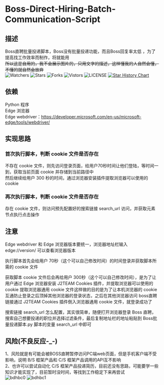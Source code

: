 # Boss-Direct-Hiring-Batch-Communication-Script
## 描述 
Boss直聘批量投递脚本，Boss没有批量投递功能，而且Boss回复率太低 ，为了提高找工作效率而制作，将就能用  
~~所以这是自用的，我不会展示图片的，只用文字的描述，这样懂我的人自然会懂，不懂的就自然会放弃~~  
![Watchers](https://img.shields.io/github/watchers/UiLgNoD-lIaMtOh/Boss-Direct-Hiring-Batch-Communication-Script) ![Stars](https://img.shields.io/github/stars/UiLgNoD-lIaMtOh/Boss-Direct-Hiring-Batch-Communication-Script) ![Forks](https://img.shields.io/github/forks/UiLgNoD-lIaMtOh/Boss-Direct-Hiring-Batch-Communication-Script) ![Vistors](https://visitor-badge.laobi.icu/badge?page_id=UiLgNoD-lIaMtOh.Boss-Direct-Hiring-Batch-Communication-Script) ![LICENSE](https://img.shields.io/badge/license-CC%20BY--SA%204.0-green.svg)
<a href="https://star-history.com/#UiLgNoD-lIaMtOh/Boss-Direct-Hiring-Batch-Communication-Script&Date">
  <picture>
    <source media="(prefers-color-scheme: dark)" srcset="https://api.star-history.com/svg?repos=UiLgNoD-lIaMtOh/Boss-Direct-Hiring-Batch-Communication-Script&type=Date&theme=dark" />
    <source media="(prefers-color-scheme: light)" srcset="https://api.star-history.com/svg?repos=UiLgNoD-lIaMtOh/Boss-Direct-Hiring-Batch-Communication-Script&type=Date" />
    <img alt="Star History Chart" src="https://api.star-history.com/svg?repos=UiLgNoD-lIaMtOh/Boss-Direct-Hiring-Batch-Communication-Script&type=Date" />
  </picture>
</a>

## 依赖
  Python 程序  
  Edge 浏览器  
  Edge webdriver：https://developer.microsoft.com/en-us/microsoft-edge/tools/webdriver/  

## 实现思路
### 首次执行脚本，判断 cookie 文件是否存在  
  不存在 cookie 文件，则先访问登录页面，给用户70秒时间让他们登陆，等时间一到，获取当前页面 cookie 并存储到当前路径中  
  然后继续给用户 300 秒的时间，通过浏览器安装插件提取浏览器可以使用的cookie  
### 再次执行脚本，判断 cookie 文件是否存在  
  存在 cookie 文件，则访问预先配置好的搜索链接 search_url 访问，并获取元素节点执行点击操作  

## 注意
  Edge webdriver 和 Edge 浏览器版本要统一，浏览器地址栏输入 edge://version/ 可以查看浏览器版本  
  
  执行脚本首先会给用户 70秒（这个可以自己修改时间）的时间登录并获取脚本所需的 cookie 文件   
  
  获取脚本 cookie 文件后会再给用户 300秒（这个可以自己修改时间），是为了让用户通过 Edge 浏览器安装 J2TEAM Cookies 插件，并提取浏览器可以使用的 cookie 提取浏览器通用 cookie 文件这样做的目的是为了让本机浏览器的 cookie 互通防止登录之后顶掉其他浏览器的登录状态，之后在其他浏览器访问 boss直聘 链接通过 J2TEAM Cookies 插件倒入浏览器通用 cookie 文件，就登录成功了  
  
  搜索链接 search_url 怎么配置，其实很简单，随便打开浏览器登录 Boss 直聘，搜索自己想要投递的职位并选择过滤条件，最后复制地址栏的地址粘贴到 Boss批量投递脚本.py 脚本的变量 search_url 中即可  
  
## 风险(不良反应-_-)

  1、风险就是有可能会被BOSS直聘暂停访问PC端web页面，但是手机客户端不受影响，说明 B/S 框架产品和 C/S 框架产品调用的API互不影响  
  2、也许可以尝试自动化 C/S 框架产品投递简历，目前还没有思路，可能要学一些知识才能实现了，目前暂时没时间，等找到工作稳定下来再尝试  
  ![bdhbc0](https://github.com/UiLgNoD-lIaMtOh/Boss-Direct-Hiring-Batch-Communication-Script/assets/144557489/dc292d15-1ca5-41d9-a2b1-696d617c1351)
  ![bdhbc1](https://github.com/UiLgNoD-lIaMtOh/Boss-Direct-Hiring-Batch-Communication-Script/assets/144557489/c1d9d2b4-3a7d-45e1-b024-4fd39c3b4ecd)


